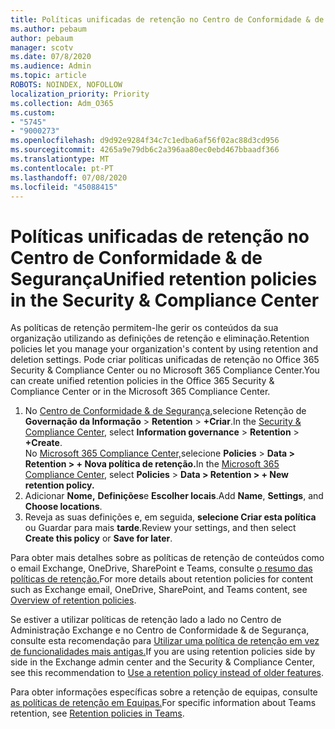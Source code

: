 ```yaml
---
title: Políticas unificadas de retenção no Centro de Conformidade & de Segurança
ms.author: pebaum
author: pebaum
manager: scotv
ms.date: 07/8/2020
ms.audience: Admin
ms.topic: article
ROBOTS: NOINDEX, NOFOLLOW
localization_priority: Priority
ms.collection: Adm_O365
ms.custom:
- "5745"
- "9000273"
ms.openlocfilehash: d9d92e9284f34c7c1edba6af56f02ac88d3cd956
ms.sourcegitcommit: 4265a9e79db6c2a396aa80ec0ebd467bbaadf366
ms.translationtype: MT
ms.contentlocale: pt-PT
ms.lasthandoff: 07/08/2020
ms.locfileid: "45088415"
---
```

# <a name="unified-retention-policies-in-the-security--compliance-center"></a><span data-ttu-id="57254-102">Políticas unificadas de retenção no Centro de Conformidade & de Segurança</span><span class="sxs-lookup"><span data-stu-id="57254-102">Unified retention policies in the Security & Compliance Center</span></span>

<span data-ttu-id="57254-103">As políticas de retenção permitem-lhe gerir os conteúdos da sua organização utilizando as definições de retenção e eliminação.</span><span class="sxs-lookup"><span data-stu-id="57254-103">Retention policies let you manage your organization's content by using retention and deletion settings.</span></span> <span data-ttu-id="57254-104">Pode criar políticas unificadas de retenção no Office 365 Security & Compliance Center ou no Microsoft 365 Compliance Center.</span><span class="sxs-lookup"><span data-stu-id="57254-104">You can create unified retention policies in the Office 365 Security & Compliance Center or in the Microsoft 365 Compliance Center.</span></span> 

1. <span data-ttu-id="57254-105">No [Centro de Conformidade & de Segurança,](https://go.microsoft.com/fwlink/p/?linkid=2077143)selecione Retenção de **Governação da Informação**  >  **Retention**  >  **+Criar**.</span><span class="sxs-lookup"><span data-stu-id="57254-105">In the [Security & Compliance Center](https://go.microsoft.com/fwlink/p/?linkid=2077143), select **Information governance** > **Retention** > **+Create**.</span></span> <br/>
    <span data-ttu-id="57254-106">No [Microsoft 365 Compliance Center,](https://go.microsoft.com/fwlink/p/?linkid=2077149)selecione **Policies**  >  **Data > Retention > + Nova política de retenção.**</span><span class="sxs-lookup"><span data-stu-id="57254-106">In the [Microsoft 365 Compliance Center](https://go.microsoft.com/fwlink/p/?linkid=2077149), select **Policies** > **Data > Retention > + New retention policy.**</span></span>
2. <span data-ttu-id="57254-107">Adicionar **Nome,** **Definições**e **Escolher locais**.</span><span class="sxs-lookup"><span data-stu-id="57254-107">Add **Name**, **Settings**, and **Choose locations**.</span></span>
3. <span data-ttu-id="57254-108">Reveja as suas definições e, em seguida, **selecione Criar esta política** ou Guardar para mais **tarde**.</span><span class="sxs-lookup"><span data-stu-id="57254-108">Review your settings, and then select **Create this policy** or **Save for later**.</span></span>  
      
<span data-ttu-id="57254-109">Para obter mais detalhes sobre as políticas de retenção de conteúdos como o email Exchange, OneDrive, SharePoint e Teams, consulte [o resumo das políticas de retenção.](https://go.microsoft.com/fwlink/?linkid=2127785)</span><span class="sxs-lookup"><span data-stu-id="57254-109">For more details about retention policies for content such as Exchange email, OneDrive, SharePoint, and Teams content, see [Overview of retention policies](https://go.microsoft.com/fwlink/?linkid=2127785).</span></span>  
    
<span data-ttu-id="57254-110">Se estiver a utilizar políticas de retenção lado a lado no Centro de Administração Exchange e no Centro de Conformidade & de Segurança, consulte esta recomendação para [Utilizar uma política de retenção em vez de funcionalidades mais antigas.](https://docs.microsoft.com/microsoft-365/compliance/retention-policies?view=o365-worldwide#use-a-retention-policy-instead-of-older-features)</span><span class="sxs-lookup"><span data-stu-id="57254-110">If you are using retention policies side by side in the Exchange admin center and the Security & Compliance Center, see this recommendation to [Use a retention policy instead of older features](https://docs.microsoft.com/microsoft-365/compliance/retention-policies?view=o365-worldwide#use-a-retention-policy-instead-of-older-features).</span></span>  
    
<span data-ttu-id="57254-111">Para obter informações específicas sobre a retenção de equipas, consulte [as políticas de retenção em Equipas.](https://docs.microsoft.com/microsoftteams/retention-policies)</span><span class="sxs-lookup"><span data-stu-id="57254-111">For specific information about Teams retention, see [Retention policies in Teams](https://docs.microsoft.com/microsoftteams/retention-policies).</span></span>